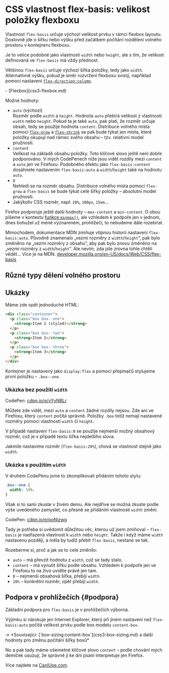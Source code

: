 # CSS vlastnost flex-basis: velikost položky flexboxu

Vlastnost `flex-basis` určuje výchozí velikost prvku v rámci flexbox layoutu. Doslovně jde o šířku nebo výšku před začátkem počítání rozdělení volného prostoru v kontejneru flexboxu.

Je to velice podobné jako vlastnosti `width` nebo `height`, ale s tím, že velikost definovaná ve `flex-basis` má vždy přednost.

Většinou `flex-basis` určuje výchozí šířka položky, tedy jako `width`. Alternativně výšku, pokud je směr rozvržení flexboxu svislý, například pomocí nastavení [`flex-direction:column`](css-flex-direction.md).

<!-- TODO obrázek -->

<div class="related web-only" markdown="1">
- [Flexbox](css3-flexbox.md)
</div>

Možné hodnoty:

- `auto` (výchozí)  
Rozměr podle `width` a `height`. Hodnota `auto` přebírá velikost z vlastnosti `width` nebo `height`. Pokud ta je také `auto`, pak platí, že rozměr určuje obsah, tedy se použije hodnota `content`. Distribuce volného místa pomocí [`flex-grow`](css-flex-grow.md) a [`flex-shrink`](css-flex-shrink.md) se pak bude týkat jen místa, které položky okupují nad rámec svého obsahu – tzv. relativní model pružnosti.
- `content`  
Velikost na základě obsahu položky. Toto klíčové slovo ještě není dobře podporováno. V mých CodePenech níže jsou vidět rozdíly mezi `content` a `auto` jen ve Firefoxu. Podobného efektu jako `flex-basis:content` dosáhnete nastavením `flex-basis:auto` a `width`/`height` také na hodnotu `auto`.
- `0`  
Nehledí se na rozměr obsahu. Distribuce volného místa pomocí `flex-grow` a `flex-basis` se bude týkat celé šířky položky – absolutní model pružnosti.
- Jakýkoliv CSS rozměr, např. `20%`, `100px`, `15em`…

Firefox podporuje ještě další hodnoty – `max-content` a `min-content`. O obou píšeme v kontextu [funkce `minmax()`](css-minmax.md), ale vzhledem k podpoře jen v jednom, dnes bohužel už méně významném, prohlížeči, to nebudeme dále rozebírat.

<!-- AdSnippet -->

Mimochodem, dokumentace MDN zmiňuje vtipnou historii nastavení `flex-basis:auto`. Původně znamenalo „vezmi rozměry z `width`/`height`“, pak bylo změněno na „vezmi rozměry z obsahu“, aby pak bylo znovu změněno na „vezmi rozměry z `width`/`height`“. Ale nevím, zda jste zrovna tohle chtěli vědět… Více je na MDN. [developer.mozilla.org/en-US/docs/Web/CSS/flex-basis](https://developer.mozilla.org/en-US/docs/Web/CSS/flex-basis)

## Různé typy dělení volného prostoru

<!-- TODO relativní/absolutní model  https://www.w3.org/TR/css-flexbox-1/#valdef-flex-basis-auto -->

<!-- TODO obrázek https://www.w3.org/TR/css-flexbox-1/images/rel-vs-abs-flex.svg -->

## Ukázky

Máme zde opět jednoduché HTML:

```html
<div class="container">
  <p class="box box--one">
    <strong>Item 1 (styled)</strong>
  </p>
  <p class="box box--two">
    <strong>Item 2</strong>
  </p>
  <p class="box box--three">
    <strong>Item 3</strong>
  </p>  
</div>
```

Kontejner je nastavený jako `display:flex` a pomocí přepínačů stylujeme první položku – `.box--one`.

### Ukázka bez použití `width`

CodePen: [cdpn.io/e/vYyNBLr](https://codepen.io/machal/pen/vYyNBLr?editors=0000)

Můžete zde vidět, mezi `auto` a `content` žádné rozdíly nejsou. Zde ani ve Firefoxu, který `content` počítá správně. Položky `.box` totiž nemají nastavené rozměry pomocí vlastností `width` či `height`.

V případě nastavení `flex-basis:0` se použije nejmenší možný obsahový rozměr, což je v případě textu šířka nejdelšího slova.

Jakmile nastavíme rozměr (`flex-basis:20%`), chová se vlastnost stejně jako `width`.

### Ukázka s použitím `width`

V druhém CodePenu jsme to zkomplikovali přidáním tohoto stylu:

```css
.box--one {
  width: 50%;
}
```

Však si to sami zkuste v živém demu. Ale nejdříve se možná zkuste podle výše uvedeného zamyslet, co přesně se přidáním vlastnosti `width` změní.

CodePen: [cdpn.io/e/poNjzwg](https://codepen.io/machal/pen/poNjzwg?editors=0000)

Tady je potřeba si uvědomit důležitou věc, kterou už jsem zmiňoval – `flex-basis` je nadřazená vlastnost k `width` nebo `height`. Takže i když máme `width` nastavenu později, a měla by tudíž přebít `flex-basis`, nestane se tak.

Rozeberme si, proč a jak se to celé změnilo:

- `auto` – má převzít hodnotu z `width`, což se tady stalo.
- `content` – má vynutit šířku podle obsahu. Vzhledem k podpoře jen ve Firefoxu to na živo uvidíte právě jen tam.
- `0` – nejmenší obsahová šířka, přebíjí `width`.
- `20%` – konkrétní rozměr, opět přebíjí `width`.

## Podpora v prohlížečích {#podpora}

Základní podpora pro `flex-basis` je v prohlížečích výborná.

Výjimku si nárokuje jen Internet Explorer, který při jiném nastavení než `flex-basis:auto` počítá velikost prvku podle box modelu `content-box`.

<div class="web-only">
→ *Související: [`box-sizing:content-box`](css3-box-sizing.md) a další hodnoty pro změnu počítání šířky boxů*
</div>

No a pak tady máme ošemetné klíčové slovo `content` – podle chování mých demíček usuzuji, že správně ji ke dni psaní interpretuje jen Firefox.

Více najdete na [CanIUse.com](https://caniuse.com/mdn-css_properties_flex-basis).

<!-- AdSnippet -->

